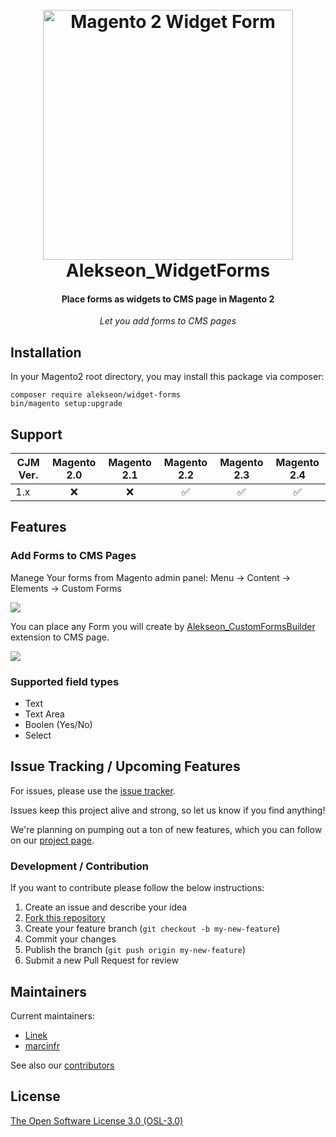 
<h1 align="center">  
<br/>
  <img src="https://i.imgur.com/b2oclHA.png" alt="Magento 2 Widget Form" width="400">  
  <br>  
  Alekseon_WidgetForms
  <br>  
</h1>  
  
<h4 align="center">Place forms as widgets to CMS page in Magento 2</h4>  
  
<p align="center"><i>Let you add forms to CMS pages</i></p>  
  
  
## Installation  
  
In your Magento2 root directory, you may install this package via composer:  
  
```  
composer require alekseon/widget-forms 
bin/magento setup:upgrade  
```  
  
  
## Support  
  
CJM Ver. | Magento 2.0 | Magento 2.1 | Magento 2.2 | Magento 2.3 | Magento 2.4  
--- | :---: | :---: | :---: | :---: | :---:  
1.x | :x: | :x: | :white_check_mark: | :white_check_mark: | :white_check_mark:  
  
  
## Features  
  
### Add Forms to CMS Pages 

Manege Your forms from Magento admin panel: Menu -> Content -> Elements -> Custom Forms

<img src="https://i.imgur.com/WBdzGSm.png/">
  
You can place any Form you will create by [Alekseon_CustomFormsBuilder](https://github.com/Alekseon/magento2-custom-forms-builder) extension to CMS page.

<img src="https://i.imgur.com/0foIQFe.png"/>  

### Supported field types

<ul>
  <li>Text</li>
  <li>Text Area</li>
  <li>Boolen (Yes/No)</li>
  <li>Select</li>
</ul>
  
## Issue Tracking / Upcoming Features  
  
For issues, please use the [issue tracker](https://github.com/Alekseon/widget-forms/issues).  
  
Issues keep this project alive and strong, so let us know if you find anything!  
  
We're planning on pumping out a ton of new features, which you can follow on our [project page](https://github.com/Alekseon/widget-forms/projects/1).  
  
### Development / Contribution  
  
If you want to contribute please follow the below instructions:  
  
1. Create an issue and describe your idea  
2. [Fork this repository](https://github.com/Alekseon/widget-forms/fork)  
3. Create your feature branch (`git checkout -b my-new-feature`)  
4. Commit your changes  
5. Publish the branch (`git push origin my-new-feature`)  
6. Submit a new Pull Request for review  
  
## Maintainers  
  
Current maintainers:  

* [Linek](https://github.com/Linek)
* [marcinfr](https://github.com/marcinfr)
  
See also our [contributors](https://github.com/Alekseon/widget-forms/graphs/contributors)  
  
  
## License  
  
[The Open Software License 3.0 (OSL-3.0)](https://opensource.org/licenses/OSL-3.0)
